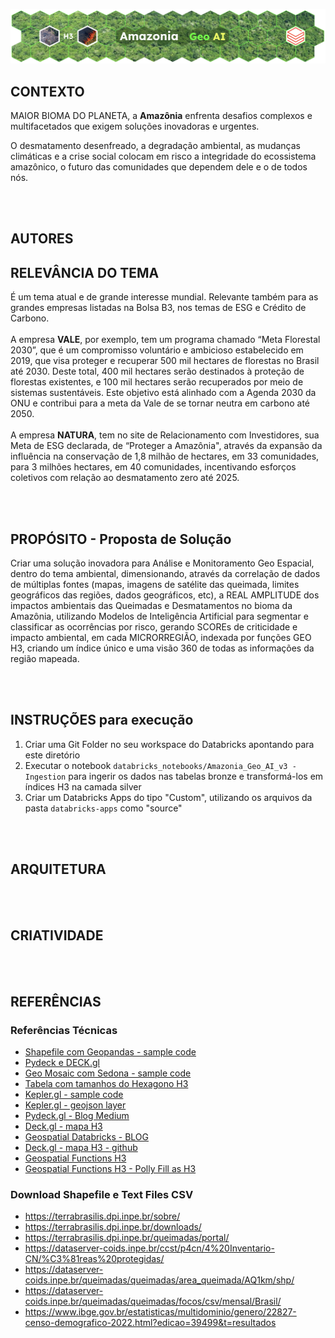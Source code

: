 <img src='https://github.com/Databricks-BR/amazonia_geoai/raw/main/images/logo_amazonia_geo_ai.png'></img></a>

## CONTEXTO

MAIOR BIOMA DO PLANETA, a **Amazônia** enfrenta desafios complexos e multifacetados que exigem soluções inovadoras e urgentes. </br>

O desmatamento desenfreado, a degradação ambiental, as mudanças climáticas e a crise social colocam em risco a integridade do ecossistema amazônico, o futuro das comunidades que dependem dele e o de todos nós.

</br></br>

## AUTORES


## RELEVÂNCIA DO TEMA

É um tema atual e de grande interesse mundial. Relevante também para as grandes empresas listadas na Bolsa B3, nos temas de ESG e Crédito de Carbono.
</br></br>
A empresa **VALE**, por exemplo, tem um programa chamado “Meta Florestal 2030”, que é um compromisso voluntário e ambicioso estabelecido em 2019, que visa proteger e recuperar 500 mil hectares de florestas no Brasil até 2030.  Deste total, 400 mil hectares serão destinados à proteção de florestas existentes, e 100 mil hectares serão recuperados por meio de sistemas sustentáveis. Este objetivo está alinhado com a Agenda 2030 da ONU e contribui para a meta da Vale de se tornar neutra em carbono até 2050.
</br></br>
A empresa **NATURA**, tem no site de Relacionamento com Investidores, sua Meta de ESG declarada, de “Proteger a Amazônia", através da expansão da influência na conservação de 1,8 milhão de hectares, em 33 comunidades, para 3 milhões hectares, em 40 comunidades, incentivando esforços coletivos com relação ao desmatamento zero até 2025.

</br></br>

## PROPÓSITO - Proposta de Solução

Criar uma solução inovadora para Análise e Monitoramento Geo Espacial, dentro do tema ambiental,  dimensionando, através da correlação de dados de múltiplas fontes (mapas, imagens de satélite das queimada, limites geográficos das regiões, dados geográficos, etc), a REAL AMPLITUDE dos impactos ambientais das Queimadas e Desmatamentos no bioma da Amazônia, utilizando Modelos de Inteligência Artificial para segmentar e classificar as ocorrências por risco, gerando SCOREs de criticidade e impacto ambiental, em cada MICRORREGIÃO, indexada por funções GEO H3, criando um índice único e uma visão 360 de todas as informações da região mapeada.

</br></br>

## INSTRUÇÕES para execução

1. Criar uma Git Folder no seu workspace do Databricks apontando para este diretório
2. Executar o notebook `databricks_notebooks/Amazonia_Geo_AI_v3 - Ingestion` para ingerir os dados nas tabelas bronze e transformá-los em índices H3 na camada silver
3. Criar um Databricks Apps do tipo "Custom", utilizando os arquivos da pasta `databricks-apps` como "source"

</br></br>


## ARQUITETURA

</br></br>

## CRIATIVIDADE

</br></br>

## REFERÊNCIAS

### Referências Técnicas

* [Shapefile com Geopandas - sample code](https://github.com/databrickslabs/mosaic/blob/main/notebooks/examples/python/Shapefiles/GeoPandasUDF/shapefiles_geopandas_udf.ipynb)
* [Pydeck e DECK.gl](https://medium.com/vis-gl/pydeck-unlocking-deck-gl-for-use-in-python-ce891532f986)
* [Geo Mosaic com Sedona - sample code](https://github.com/databrickslabs/mosaic/blob/main/notebooks/examples/python/Sedona/MosaicAndSedona.ipynb)
* [Tabela com tamanhos do Hexagono H3](https://h3geo.org/docs/core-library/restable)
* [Kepler.gl - sample code](https://github.com/keplergl/kepler.gl/tree/master/docs/keplergl-jupyter)
* [Kepler.gl - geojson layer](https://deck.gl/examples/geojson-layer-paths)
* [Pydeck.gl - Blog Medium](https://medium.com/vis-gl/pydeck-unlocking-deck-gl-for-use-in-python-ce891532f986)
* [Deck.gl - mapa H3](https://deckgl.readthedocs.io/en/latest/gallery/h3_hexagon_layer.html)
* [Geospatial Databricks - BLOG](https://www.databricks.com/blog/2019/12/05/processing-geospatial-data-at-scale-with-databricks.html)
* [Deck.gl - mapa H3 - github](https://github.com/visgl/deck.gl/blob/master/examples/gallery/src/hexagon-layer.html)
* [Geospatial Functions H3](https://docs.databricks.com/en/sql/language-manual/sql-ref-h3-geospatial-functions-examples.html)
* [Geospatial Functions H3 - Polly Fill as H3](https://docs.databricks.com/en/sql/language-manual/functions/h3_polyfillash3.html)


### Download Shapefile e Text Files CSV

* https://terrabrasilis.dpi.inpe.br/sobre/
* https://terrabrasilis.dpi.inpe.br/downloads/
* https://terrabrasilis.dpi.inpe.br/queimadas/portal/
* https://dataserver-coids.inpe.br/ccst/p4cn/4%20Inventario-CN/%C3%81reas%20protegidas/
* https://dataserver-coids.inpe.br/queimadas/queimadas/area_queimada/AQ1km/shp/
* https://dataserver-coids.inpe.br/queimadas/queimadas/focos/csv/mensal/Brasil/
* https://www.ibge.gov.br/estatisticas/multidominio/genero/22827-censo-demografico-2022.html?edicao=39499&t=resultados


